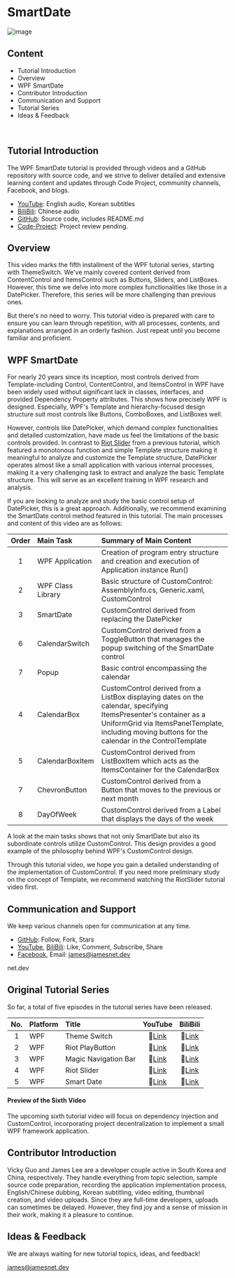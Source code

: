 # SmartDate
![image](https://github.com/vickyqu115/smartdate/assets/101777355/e2077f6e-552f-4cb9-ae07-deb350c66d80)
## Content

- Tutorial Introduction
- Overview
- WPF SmartDate
- Contributor Introduction
- Communication and Support
- Tutorial Series
- Ideas & Feedback

<br/>

## Tutorial Introduction
The WPF SmartDate tutorial is provided through videos and a GitHub repository with source code, and we strive to deliver detailed and extensive learning content and updates through Code Project, community channels, Facebook, and blogs.

- [YouTube](https://bit.ly/3xOeyMJ): English audio, Korean subtitles
- [BiliBili](https://bit.ly/3xI9DNh): Chinese audio
- [GitHub](https://github.com/vickyqu115/smartdate): Source code, includes README.md
- [Code-Project](https://www.codeproject.com/search.aspx?q=vickyqu115&x=0&y=0&sbo=kw): Project review pending.

## Overview

This video marks the fifth installment of the WPF tutorial series, starting with ThemeSwitch. We've mainly covered content derived from ContentControl and ItemsControl such as Buttons, Sliders, and ListBoxes. However, this time we delve into more complex functionalities like those in a DatePicker. Therefore, this series will be more challenging than previous ones.

But there's no need to worry. This tutorial video is prepared with care to ensure you can learn through repetition, with all processes, contents, and explanations arranged in an orderly fashion. Just repeat until you become familiar and proficient.
## WPF SmartDate

For nearly 20 years since its inception, most controls derived from Template-including Control, ContentControl, and ItemsControl in WPF have been widely used without significant lack in classes, interfaces, and provided Dependency Property attributes. This shows how precisely WPF is designed. Especially, WPF's Template and hierarchy-focused design structure suit most controls like Buttons, ComboBoxes, and ListBoxes well.

However, controls like DatePicker, which demand complex functionalities and detailed customization, have made us feel the limitations of the basic controls provided. In contrast to [Riot Slider](https://bit.ly/3xUkIv2) from a previous tutorial, which featured a monotonous function and simple Template structure making it meaningful to analyze and customize the Template structure, DatePicker operates almost like a small application with various internal processes, making it a very challenging task to extract and analyze the basic Template structure. This will serve as an excellent training in WPF research and analysis.

If you are looking to analyze and study the basic control setup of DatePicker, this is a great approach. Additionally, we recommend examining the SmartDate control method featured in this tutorial. The main processes and content of this video are as follows:

| Order | Main Task | Summary of Main Content |
|:--:|:---|:---|
| 1 | WPF Application | Creation of program entry structure and creation and execution of Application instance Run() |
| 2 | WPF Class Library | Basic structure of CustomControl: AssemblyInfo.cs, Generic.xaml, CustomControl |
| 3 | SmartDate | CustomControl derived from replacing the DatePicker |
| 6 | CalendarSwitch | CustomControl derived from a ToggleButton that manages the popup switching of the SmartDate control |
| 7 | Popup | Basic control encompassing the calendar |
| 4 | CalendarBox | CustomControl derived from a ListBox displaying dates on the calendar, specifying ItemsPresenter's container as a UniformGrid via ItemsPanelTemplate, including moving buttons for the calendar in the ControlTemplate |
| 5 | CalendarBoxItem | CustomControl derived from ListBoxItem which acts as the ItemsContainer for the CalendarBox |
| 7 | ChevronButton | CustomControl derived from a Button that moves to the previous or next month |
| 8 | DayOfWeek | CustomControl derived from a Label that displays the days of the week |

A look at the main tasks shows that not only SmartDate but also its subordinate controls utilize CustomControl. This design provides a good example of the philosophy behind WPF's CustomControl design.

Through this tutorial video, we hope you gain a detailed understanding of the implementation of CustomControl. If you need more preliminary study on the concept of Template, we recommend watching the RiotSlider tutorial video first.

## Communication and Support

We keep various channels open for communication at any time.

- [GitHub](https://github.com/vickyqu115/smartdate): Follow, Fork, Stars
- [YouTube](https://bit.ly/3xOeyMJ), [BiliBili](https://bit.ly/3xI9DNh): Like, Comment, Subscribe, Share
- [Facebook](https://facebook.com/jamesnet214), Email: james@jamesnet.dev

net.dev

## Original Tutorial Series
So far, a total of five episodes in the tutorial series have been released.

| No. | Platform | Title | YouTube | BiliBili |
|:---:|:----|:------|:-----:|:------:|
| 1 | WPF | Theme Switch | :link:[Link](https://bit.ly/3uBkFlQ) | :link:[Link](https://bit.ly/3uHFe08) |
| 2 | WPF | Riot PlayButton | :link:[Link](https://bit.ly/40YoVIo) | :link:[Link](https://bit.ly/49L6dXu) |
| 3 | WPF | Magic Navigation Bar | :link:[Link](https://bit.ly/3TVeRhF) | :link:[Link](https://bit.ly/3UvaOsl) |
| 4 | WPF | Riot Slider | :link:[Link](https://bit.ly/3xUkIv2) | :link:[Link](https://bit.ly/3QiZvkJ) |
| 5 | WPF | Smart Date | :link:[Link](https://bit.ly/3xOeyMJ) | :link:[Link](https://bit.ly/3xI9DNh) |


#### Preview of the Sixth Video

The upcoming sixth tutorial video will focus on dependency injection and CustomControl, incorporating project decentralization to implement a small WPF framework application.

## Contributor Introduction

Vicky Guo and James Lee are a developer couple active in South Korea and China, respectively. They handle everything from topic selection, sample source code preparation, recording the application implementation process, English/Chinese dubbing, Korean subtitling, video editing, thumbnail creation, and video uploads. Since they are full-time developers, uploads can sometimes be delayed. However, they find joy and a sense of mission in their work, making it a pleasure to continue.

## Ideas & Feedback

We are always waiting for new tutorial topics, ideas, and feedback!

james@jamesnet.dev
